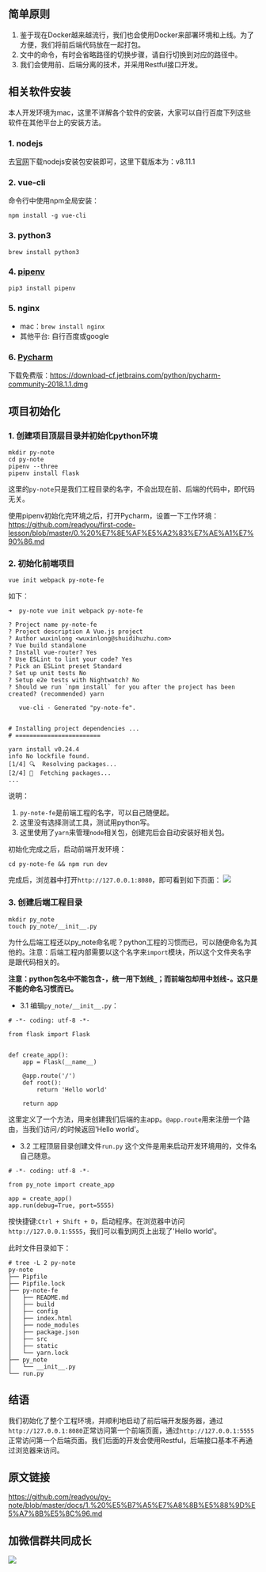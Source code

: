 ## 简单原则
1. 鉴于现在Docker越来越流行，我们也会使用Docker来部署环境和上线。为了方便，我们将前后端代码放在一起打包。
2. 文中的命令，有时会省略路径的切换步骤，请自行切换到对应的路径中。
3. 我们会使用前、后端分离的技术，并采用Restful接口开发。


## 相关软件安装
本人开发环境为mac，这里不详解各个软件的安装，大家可以自行百度下列这些软件在其他平台上的安装方法。

### 1. nodejs
去[官网](https://nodejs.org/en/)下载nodejs安装包安装即可，这里下载版本为：v8.11.1

### 2. vue-cli
命令行中使用npm全局安装：

```
npm install -g vue-cli
```

### 3. python3
```
brew install python3
```

### 4. [pipenv](https://github.com/pypa/pipenv)
```
pip3 install pipenv
```

### 5. nginx
* mac：`brew install nginx`
* 其他平台: 自行百度或google

### 6. [Pycharm](http://www.jetbrains.com/pycharm/)
下载免费版：https://download-cf.jetbrains.com/python/pycharm-community-2018.1.1.dmg


## 项目初始化
### 1. 创建项目顶层目录并初始化python环境
```
mkdir py-note
cd py-note
pipenv --three
pipenv install flask
```

这里的`py-note`只是我们工程目录的名字，不会出现在前、后端的代码中，即代码无关。

使用pipenv初始化完环境之后，打开Pycharm，设置一下工作环境：
https://github.com/readyou/first-code-lesson/blob/master/0.%20%E7%8E%AF%E5%A2%83%E7%AE%A1%E7%90%86.md

### 2. 初始化前端项目
```
vue init webpack py-note-fe
```

如下：
```
➜  py-note vue init webpack py-note-fe

? Project name py-note-fe
? Project description A Vue.js project
? Author wuxinlong <wuxinlong@shuidihuzhu.com>
? Vue build standalone
? Install vue-router? Yes
? Use ESLint to lint your code? Yes
? Pick an ESLint preset Standard
? Set up unit tests No
? Setup e2e tests with Nightwatch? No
? Should we run `npm install` for you after the project has been created? (recommended) yarn

   vue-cli · Generated "py-note-fe".


# Installing project dependencies ...
# ========================

yarn install v0.24.4
info No lockfile found.
[1/4] 🔍  Resolving packages...
[2/4] 🚚  Fetching packages...
...
```

说明：
1. `py-note-fe`是前端工程的名字，可以自己随便起。
2. 这里没有选择测试工具，测试用python写。
3. 这里使用了`yarn`来管理`node`相关包，创建完后会自动安装好相关包。

初始化完成之后，启动前端开发环境：

```
cd py-note-fe && npm run dev
```

完成后，浏览器中打开`http://127.0.0.1:8080`，即可看到如下页面：
![](http://cf.alioss.shuidihuzhu.com/img/ck/20180424/47dcd034-005d-4fa0-98af-bd4333f16fae)

### 3. 创建后端工程目录
```
mkdir py_note
touch py_note/__init__.py
```

为什么后端工程还以py_note命名呢？python工程的习惯而已，可以随便命名为其他的。注意：后端工程内部需要以这个名字来`import`模块，所以这个文件夹名字是跟代码相关的。

**注意：python包名中不能包含`-`，统一用下划线`_`；而前端包却用中划线`-`。这只是不能的命名习惯而已。**

* 3.1 编辑`py_note/__init__.py`：

```
# -*- coding: utf-8 -*-

from flask import Flask


def create_app():
    app = Flask(__name__)

    @app.route('/')
    def root():
        return 'Hello world'

    return app
```

这里定义了一个方法，用来创建我们后端的主app。`@app.route`用来注册一个路由，当我们访问`/`的时候返回'Hello world'。

* 3.2 工程顶层目录创建文件`run.py`
这个文件是用来启动开发环境用的，文件名自己随意。

```
# -*- coding: utf-8 -*-

from py_note import create_app

app = create_app()
app.run(debug=True, port=5555)
```

按快捷键:`Ctrl + Shift + D`，启动程序。在浏览器中访问`http://127.0.0.1:5555`，我们可以看到网页上出现了'Hello world'。

此时文件目录如下：
```
# tree -L 2 py-note
py-note
├── Pipfile
├── Pipfile.lock
├── py-note-fe
│   ├── README.md
│   ├── build
│   ├── config
│   ├── index.html
│   ├── node_modules
│   ├── package.json
│   ├── src
│   ├── static
│   └── yarn.lock
├── py_note
│   └── __init__.py
└── run.py
```

## 结语
我们初始化了整个工程环境，并顺利地启动了前后端开发服务器，通过`http://127.0.0.1:8080`正常访问第一个前端页面，通过`http://127.0.0.1:5555`正常访问第一个后端页面。我们后面的开发会使用Restful，后端接口基本不再通过浏览器来访问。

## 原文链接
https://github.com/readyou/py-note/blob/master/docs/1.%20%E5%B7%A5%E7%A8%8B%E5%88%9D%E5%A7%8B%E5%8C%96.md

## 加微信群共同成长
![](http://cf.alioss.shuidihuzhu.com/img/ck/20180424/2c8634b8-3e5c-4cca-9271-311a2e4b7067)
